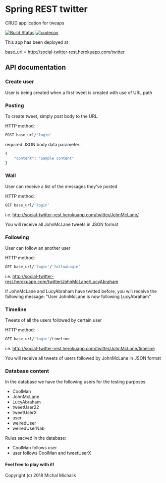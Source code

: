 # Spring REST twitter
CRUD application for tweaps

[![Build Status](https://travis-ci.org/forestfart/social-twitter-rest.svg?branch=master)](https://travis-ci.org/forestfart/social-twitter-rest)
[![codecov](https://codecov.io/gh/forestfart/social-twitter-rest/branch/master/graph/badge.svg)](https://codecov.io/gh/forestfart/social-twitter-rest)

This app has been deployed at 

base_url = http://social-twitter-rest.herokuapp.com/twitter

## API documentation

### Create user
User is being created when a first tweet is created with use of URL path

### Posting
To create tweet, simply post body to the URL.

HTTP method: 
```bash 
POST base_url/'login'
```
required JSON body data parameter: 
```bash 
{
    "content": "Sample content"
}
```

### Wall
User can receive a list of the messages they've posted

HTTP method: 
```bash
GET base_url/'login'
```
i.e. http://social-twitter-rest.herokuapp.com/twitter/JohnMcLane/

You will receive all JohnMcLane tweets in JSON format

### Following
User can follow an another user

HTTP method: 
```bash
GET base_url/'login'/'followLogin'
```
i.e. http://social-twitter-rest.herokuapp.com/twitter/JohnMcLane/LucyAbraham

If JohnMcLane and LucyAbraham have twitted before, you will receive the following message: 
"User JohnMcLane is now following LucyAbraham"

### Timeline
Tweets of all the users followed by certain user

HTTP method:
```bash
GET base_url/'login'/timeline
```
i.e. http://social-twitter-rest.herokuapp.com/twitter/JohnMcLane/timeline

You will receive all tweets of users followed by JohnMcLane in JSON format

### Database content
In the database we have the following users for the testing purposes:

- CoolMan
- JohnMcLane
- LucyAbraham
- tweetUser22
- tweetUserX
- user
- weiredUser
- weiredUserNab

Rules sacved in the database:
- CoolMan follows user
- user follows CoolMan and tweetUserX


#### Feel free to play with it!

Copyright (c) 2018 Michal Michalik
